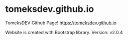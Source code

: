 # tomeksdev.github.io
TomeksDEV Github Page! https://tomeksdev.github.io

Website is created with Bootstrap library.
Version: v2.0.4
